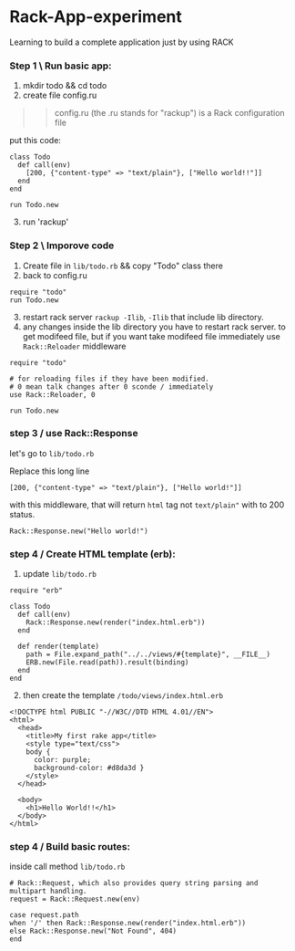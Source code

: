 # Rack-App-experiment
Learning to build a complete application just by using RACK


### Step 1 \ Run basic app:
1. mkdir todo && cd todo
2. create file config.ru 
>> config.ru (the .ru stands for "rackup") is a Rack configuration file

put this code:
``` 
class Todo
  def call(env)
    [200, {"content-type" => "text/plain"}, ["Hello world!!"]]
  end
end

run Todo.new
```

3. run 'rackup'

 ### Step 2 \ Imporove code
 1. Create file in `lib/todo.rb` && copy "Todo" class there
 2. back to config.ru 
 ```
require "todo"
run Todo.new
 ```
 
 3. restart rack server `rackup -Ilib`, `-Ilib` that include lib directory.
4.  any changes inside the lib directory you have to restart rack server. to get modifeed file, but if you want take  modifeed file immediately use `Rack::Reloader` middleware 
```
require "todo"

# for reloading files if they have been modified.
# 0 mean talk changes after 0 sconde / immediately
use Rack::Reloader, 0

run Todo.new
 ```
 
### step 3 / use Rack::Response

let's go to `lib/todo.rb`

Replace this long line 
```
[200, {"content-type" => "text/plain"}, ["Hello world!"]]
```
with this  middleware, that will return `html` tag not `text/plain"` with to 200 status.
```
Rack::Response.new("Hello world!")
```

### step 4 / Create HTML template (erb):
1. update `lib/todo.rb`

```
require "erb"

class Todo
  def call(env)
    Rack::Response.new(render("index.html.erb"))
  end

  def render(template)
    path = File.expand_path("../../views/#{template}", __FILE__)
    ERB.new(File.read(path)).result(binding)
  end
end
```

2. then create the template `/todo/views/index.html.erb`
```
<!DOCTYPE html PUBLIC "-//W3C//DTD HTML 4.01//EN">
<html>
  <head>
    <title>My first rake app</title>
    <style type="text/css">
    body {
      color: purple;
      background-color: #d8da3d }
    </style>
  </head>

  <body>
    <h1>Hello World!!</h1>
  </body>
</html>
```

### step 4 / Build basic routes:
inside call method `lib/todo.rb`

```
# Rack::Request, which also provides query string parsing and multipart handling.
request = Rack::Request.new(env)

case request.path
when '/' then Rack::Response.new(render("index.html.erb"))
else Rack::Response.new("Not Found", 404)
end
```

